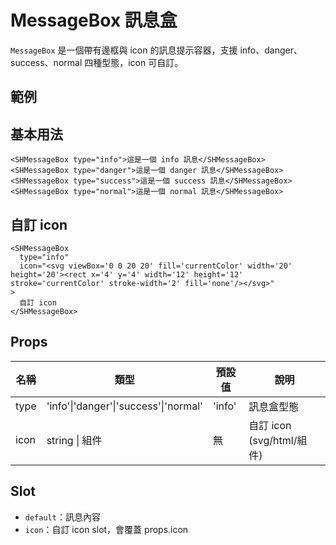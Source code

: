 # MessageBox 訊息盒

`MessageBox` 是一個帶有邊框與 icon 的訊息提示容器，支援 info、danger、success、normal 四種型態，icon 可自訂。

## 範例

<Demo>
<BasicDemo />
</Demo>

<script setup>
import { SHConfigProvider } from '@/index'
import BasicDemo from '@/components/MessageBox/demos/BasicDemo.vue'
</script>

## 基本用法

```vue
<SHMessageBox type="info">這是一個 info 訊息</SHMessageBox>
<SHMessageBox type="danger">這是一個 danger 訊息</SHMessageBox>
<SHMessageBox type="success">這是一個 success 訊息</SHMessageBox>
<SHMessageBox type="normal">這是一個 normal 訊息</SHMessageBox>
```

## 自訂 icon

```vue
<SHMessageBox
  type="info"
  icon="<svg viewBox='0 0 20 20' fill='currentColor' width='20' height='20'><rect x='4' y='4' width='12' height='12' stroke='currentColor' stroke-width='2' fill='none'/></svg>"
>
  自訂 icon
</SHMessageBox>
```

## Props

| 名稱 | 類型                                  | 預設值 | 說明                      |
| ---- | ------------------------------------- | ------ | ------------------------- |
| type | 'info'\|'danger'\|'success'\|'normal' | 'info' | 訊息盒型態                |
| icon | string \| 組件                        | 無     | 自訂 icon (svg/html/組件) |

## Slot

- `default`：訊息內容
- `icon`：自訂 icon slot，會覆蓋 props.icon
